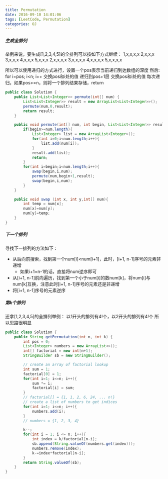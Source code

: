 ```yaml
---
title: Permutation
date: 2016-09-10 14:01:06
tags: [LeetCode, Permutation]
categories: OJ
---
```


##### 生成全排列
举例来说，要生成[1,2,3,4,5]的全排列可以按如下方式继续：
1,x,x,x,x
  2,x,x,x
  3,x,x,x
  4,x,x,x
  5,x,x,x
2,x,x,x,x
3,x,x,x,x
4,x,x,x,x
5,x,x,x,x

所以可以使用递归的方式进行，设置一个pos表示当前递归到达数组的深度
然后:
for i=pos; i<n; i++
	交换pos和i处的值
    递归到pos+1层
    交换pos和i处的值
每次递归，如果pos>=n，则将一个排列结果存储，return

```java
public class Solution {
	public List<List<Integer>> permute(int[] num) {
 		List<List<Integer>> result = new ArrayList<List<Integer>>(); 
 		permute(num,0,result);
 		return result;
    }

	public void permute(int[] num, int begin, List<List<Integer>> result){
    	if(begin>=num.length){
        	List<Integer> list = new ArrayList<Integer>();
        	for(int i=0;i<num.length;i++){
            	list.add(num[i]);
        	}
        	result.add(list);
        	return;
    	}
    	for(int i=begin;i<num.length;i++){
        	swap(begin,i,num);
        	permute(num,begin+1,result);
        	swap(begin,i,num);
    	}
	}

	public void swap (int x, int y,int[] num){
    	int temp = num[x];
    	num[x]=num[y];
    	num[y]=temp;
	}
}
```

##### 下一个排列
寻找下一排列的方法如下：
- 从后向前搜索，找到第一个num[i]<num[i+1]，此时，[i+1, n-1]序号的元素非递增
  - 如果i+1=n-1的话，直接将num逆序即可
- 从[i+1, n-1]前向遍历，找到第一个小于num[i]的数num[k]，将num[i]与num[k]互换，注意此时[i+1, n-1]序号的元素还是非递增
- 将[i+1, n-1]序号的元素逆序


##### 第k个排列
还拿[1,2,3,4,5]的全排列举例：
以1开头的排列有4!个，以2开头的排列有4!个
所以思路很明显

```java
public class Solution {
	public String getPermutation(int n, int k) {
    	int pos = 0;
    	List<Integer> numbers = new ArrayList<>();
    	int[] factorial = new int[n+1];
    	StringBuilder sb = new StringBuilder();

    	// create an array of factorial lookup
    	int sum = 1;
    	factorial[0] = 1;
    	for(int i=1; i<=n; i++){
        	sum *= i;
        	factorial[i] = sum;
    	}
    	// factorial[] = {1, 1, 2, 6, 24, ... n!}
    	// create a list of numbers to get indices
    	for(int i=1; i<=n; i++){
        	numbers.add(i);
    	}
    	// numbers = {1, 2, 3, 4}

    	k--;
    	for(int i = 1; i <= n; i++){
        	int index = k/factorial[n-i];
        	sb.append(String.valueOf(numbers.get(index)));
        	numbers.remove(index);
        	k-=index*factorial[n-i];
    	}
    	return String.valueOf(sb);
	}
}
```